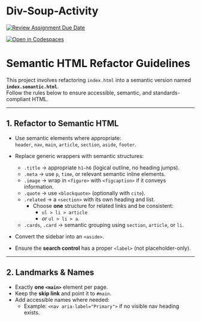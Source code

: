 # Div-Soup-Activity

[![Review Assignment Due Date](https://classroom.github.com/assets/deadline-readme-button-22041afd0340ce965d47ae6ef1cefeee28c7c493a6346c4f15d667ab976d596c.svg)](https://classroom.github.com/a/-J_txwUd)

[![Open in Codespaces](https://classroom.github.com/assets/launch-codespace-2972f46106e565e64193e422d61a12cf1da4916b45550586e14ef0a7c637dd04.svg)](https://classroom.github.com/open-in-codespaces?assignment_repo_id=20290025)

# Semantic HTML Refactor Guidelines

This project involves refactoring `index.html` into a semantic version named **`index.semantic.html`**.  
Follow the rules below to ensure accessible, semantic, and standards-compliant HTML.

---

## 1. Refactor to Semantic HTML

- Use semantic elements where appropriate:  
  `header`, `nav`, `main`, `article`, `section`, `aside`, `footer`.

- Replace generic wrappers with semantic structures:
  - `.title` → appropriate `h1–h6` (logical outline, no heading jumps).
  - `.meta` → use `p`, `time`, or relevant semantic inline elements.
  - `.image` → wrap in `<figure>` with `<figcaption>` if it conveys information.
  - `.quote` → use `<blockquote>` (optionally with `cite`).
  - `.related` → a `<section>` with its own heading and list.
    - Choose **one** structure for related links and be consistent:  
      - `ul > li > article`  
      - *or* `ul > li > a`.
  - `.cards`, `.card` → semantic grouping using `section`, `article`, or `li`.

- Convert the sidebar into an `<aside>`.

- Ensure the **search control** has a proper `<label>` (not placeholder-only).

---

## 2. Landmarks & Names

- Exactly **one `<main>`** element per page.
- Keep the **skip link** and point it to `#main`.
- Add accessible names where needed:
  - Example: `<nav aria-label="Primary">` if no visible nav heading exists.
